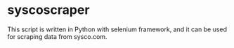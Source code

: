 # syscoscraper
This script is written in Python with selenium framework, and it can be used for scraping data from sysco.com. 
